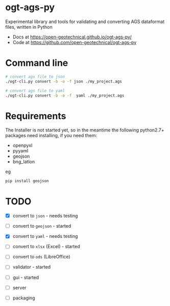 ogt-ags-py
============================

Experimental library and tools for validating and converting AGS dataformat files, written in Python

- Docs at https://open-geotechnical.github.io/ogt-ags-py/
- Code at https://github.com/open-geotechnical/ogt-ags-py

Command line
===========================
```bash
# convert ags file to json
./ogt-cli.py convert -b -o -f json ./my_project.ags

# convert ags file to yaml
./ogt-cli.py convert -b -o -f  yaml ./my_project.ags

```

Requirements
===========================

The Installer is not started yet, so in the meantime the following
python2.7+ packages need installing, if you need them:

- openpyxl
- pyyaml 
- geojson
- bng_latlon

eg

```bash
pip install geojson
```

TODO
===========

- [x] convert to `json` - needs testing
- [ ] convert to `geojson` - started
- [x] convert to `yaml` - needs testing
- [ ] convert to `xlsx` (Excel) - started 
- [ ] convert to `ods` (LibreOffice) 
- [ ] validator - started
- [ ] gui - started
- [ ] server 
- [ ] packaging


